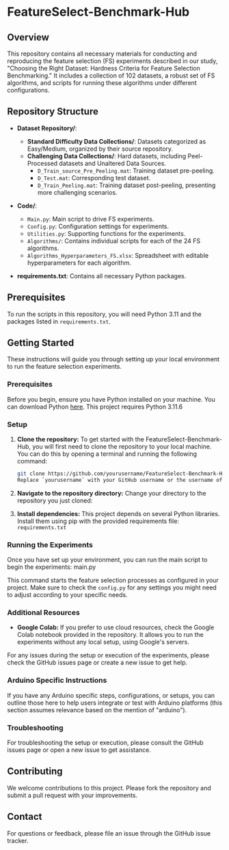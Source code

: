 # FeatureSelect-Benchmark-Hub

## Overview
This repository contains all necessary materials for conducting and reproducing the feature selection (FS) experiments described in our study, "Choosing the Right Dataset: Hardness Criteria for Feature Selection Benchmarking." It includes a collection of 102 datasets, a robust set of FS algorithms, and scripts for running these algorithms under different configurations.
<!-- 
### Current Availability
- **Dataset Repository:** From the Standard Difficulty Data Collections, we are currently sharing datasets from the `scikit-feature` repository. For Challenging Data Collections, we are providing access to Unaltered Data Sources.
- **Algorithms:** Out of 24 algorithms, 10 are currently shared in this repository. The full suite will be released progressively as the project evolves and after the completion of the submission process for our associated research.
-->
## Repository Structure
- **Dataset Repository/**:
  - **Standard Difficulty Data Collections/**: Datasets categorized as Easy/Medium, organized by their source repository.
  - **Challenging Data Collections/**: Hard datasets, including Peel-Processed datasets and Unaltered Data Sources.
    - `D_Train_source_Pre_Peeling.mat`: Training dataset pre-peeling.
    - `D_Test.mat`: Corresponding test dataset.
    - `D_Train_Peeling.mat`: Training dataset post-peeling, presenting more challenging scenarios.

- **Code/**:
  - `Main.py`: Main script to drive FS experiments.
  - `Config.py`: Configuration settings for experiments.
  - `Utilities.py`: Supporting functions for the experiments.
  - `Algorithms/`: Contains individual scripts for each of the 24 FS algorithms.
  - `Algorithms_Hyperparameters_FS.xlsx`: Spreadsheet with editable hyperparameters for each algorithm.

- **requirements.txt**: Contains all necessary Python packages.

## Prerequisites
To run the scripts in this repository, you will need Python 3.11 and the packages listed in `requirements.txt`.

## Getting Started

These instructions will guide you through setting up your local environment to run the feature selection experiments.

### Prerequisites

Before you begin, ensure you have Python installed on your machine. You can download Python [here](https://www.python.org/downloads/). This project requires Python 3.11.6

### Setup

1. **Clone the repository:**
   To get started with the FeatureSelect-Benchmark-Hub, you will first need to clone the repository to your local machine. You can do this by opening a terminal and running the following command:

   ```bash
   git clone https://github.com/yourusername/FeatureSelect-Benchmark-Hub.git  
   Replace `yourusername` with your GitHub username or the username of the repository owner. This command downloads all the files from the GitHub repository to your local system in a folder named `FeatureSelect-Benchmark-Hub`.

2. **Navigate to the repository directory:**
Change your directory to the repository you just cloned:

3. **Install dependencies:**
This project depends on several Python libraries. Install them using pip with the provided requirements file: `requirements.txt`

### Running the Experiments

Once you have set up your environment, you can run the main script to begin the experiments: main.py

This command starts the feature selection processes as configured in your project. Make sure to check the `config.py` for any settings you might need to adjust according to your specific needs.

### Additional Resources

- **Google Colab:** If you prefer to use cloud resources, check the Google Colab notebook provided in the repository. It allows you to run the experiments without any local setup, using Google's servers.

For any issues during the setup or execution of the experiments, please check the GitHub issues page or create a new issue to get help.

### Arduino Specific Instructions

If you have any Arduino specific steps, configurations, or setups, you can outline those here to help users integrate or test with Arduino platforms (this section assumes relevance based on the mention of "arduino").

### Troubleshooting

For troubleshooting the setup or execution, please consult the GitHub issues page or open a new issue to get assistance.


## Contributing
We welcome contributions to this project. Please fork the repository and submit a pull request with your improvements.


## Contact
For questions or feedback, please file an issue through the GitHub issue tracker.


